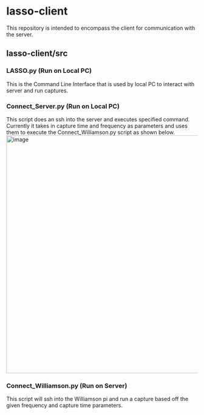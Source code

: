 # lasso-client
This repository is intended to encompass the client for communication with the server. 

## lasso-client/src

### LASSO.py (Run on Local PC)
This is the Command Line Interface that is used by local PC to interact with server and run captures.

### Connect_Server.py (Run on Local PC)
This script does an ssh into the server and executes specified command. Currently it takes in capture time and frequency as parameters and uses them to execute the Connect_Williamson.py script as shown below. 
<img width="627" alt="image" src="https://user-images.githubusercontent.com/70246251/236528438-61fbed7f-aa45-410a-b6d6-fc94fc3359a7.png">

### Connect_Williamson.py (Run on Server)
This script will ssh into the Williamson pi and run a capture based off the given frequency and capture time parameters.


